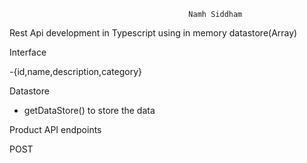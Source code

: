                                            Namh Siddham

Rest Api development in Typescript  using in memory datastore(Array)

Interface

-{id,name,description,category}


Datastore
- getDataStore()  to store the data


Product API endpoints

POST



